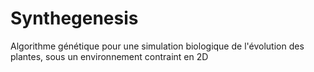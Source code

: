 # Synthegenesis
Algorithme génétique pour une simulation biologique de l'évolution des plantes, sous un environnement contraint en 2D
